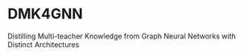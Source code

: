 # DMK4GNN
Distilling Multi-teacher Knowledge from Graph Neural Networks with Distinct Architectures
